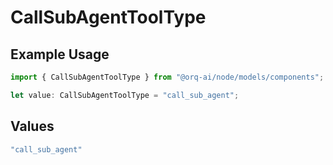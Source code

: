 # CallSubAgentToolType

## Example Usage

```typescript
import { CallSubAgentToolType } from "@orq-ai/node/models/components";

let value: CallSubAgentToolType = "call_sub_agent";
```

## Values

```typescript
"call_sub_agent"
```